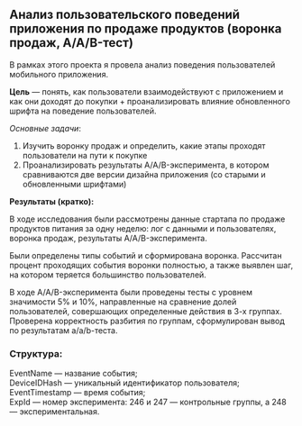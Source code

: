 ## Анализ пользовательского поведений приложения по продаже продуктов (воронка продаж, A/A/B-тест)

В рамках этого проекта я провела анализ поведения пользователей мобильного приложения. 

**Цель** — понять, как пользователи взаимодействуют с приложением и как они доходят до покупки + проанализировать влияние обновленного шрифта на поведение пользователей.

*Основные задачи*:
1. Изучить воронку продаж и определить, какие этапы проходят пользователи на пути к покупке
2. Проанализировать результаты A/A/B-эксперимента, в котором сравниваются две версии дизайна приложения (со старыми и обновленными шрифтами)

**Результаты (кратко):**

В ходе исследования были рассмотрены данные стартапа по продаже продуктов питания за одну неделю: лог с данными и пользователях, воронка продаж, результаты A/A/B-эксперимента.

Были определены типы событий и сформирована воронка. Рассчитан процент проходящих события воронки полностью, а также выявлен шаг, на котором теряется большинство пользователей.

В ходе A/A/B-эксперимента были проведены тесты с уровнем значимости 5% и 10%, направленные на сравнение долей пользователей, совершающих определенные действия в 3-х группах. Проверена корректность разбития по группам, сформулирован вывод по результатам a/a/b-теста.

### Структура:
EventName — название события;  
DeviceIDHash — уникальный идентификатор пользователя;  
EventTimestamp — время события;  
ExpId — номер эксперимента: 246 и 247 — контрольные группы, а 248 — экспериментальная.


